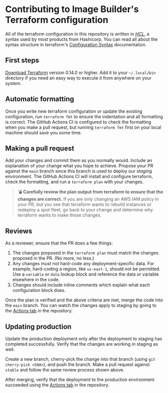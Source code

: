 # Contributing to Image Builder's Terraform configuration

All of the terraform configuration in this repository is written in *[HCL]*, a
syntax used by most products from Hashicorp. You can read all about the syntax
structure in terraform's [Configuration Syntax] documentation.

[HCL]: https://github.com/hashicorp/hcl/blob/hcl2/hclsyntax/spec.md
[Configuration Syntax]: https://www.terraform.io/docs/language/syntax/configuration.html

## First steps

[Download Terraform] version 0.14.0 or higher. Add it to your `~/.local/bin`
directory if you need an easy way to execute it from anywhere on your system.

[Download Terraform]: https://www.terraform.io/downloads.html

## Automatic formatting

Once you write new terraform configuration or update the existing
configuration, run `terraform fmt` to ensure the indentation and all
formatting is correct. The GitHub Actions CI is configured to check the
formatting when you make a pull request, but running `terraform fmt` first on
your local machine should save you some time.

## Making a pull request

Add your changes and commit them as you normally would. Include an explanation
of your change what you hope to achieve. Propose your PR against the `main`
branch since this branch is used to deploy our *staging* environment. The
GitHub Actions CI will install and configure terraform, check the formatting,
and run a `terraform plan` with your changes.

> 💣 **Carefully review the plan output from terraform to ensure that the changes
are correct.** If you are only changing an AWS IAM policy in your PR, but you
see that terraform wants to rebuild instances or redeploy a spot fleet, go
back to your change and determine why terraform wants to make those changes.

## Reviews

As a reviewer, ensure that the PR does a few things:

1. The changes proposed in the `terraform plan` must match the changes
   proposed in the PR. (No more, no less.)
1. Any changes must not hard-code any deployment-specific data. For example,
   hard-coding a region, like `us-east-1`, should not be permitted. Use a
   `variable` or `data` lookup block and reference the data or variable
   elsewhere in the code.
1. Changes should include inline comments which explain what each
   configuration block does.

Once the plan is verified and the above criteria are met, merge the code into
the `main` branch. You can watch the changes apply to staging by going to the
[Actions tab] in the repository.

[Actions tab]: https://github.com/osbuild/imagebuilder-terraform/actions

## Updating production

Update the production deployment only after the deployment to staging has
completed successfully. Verify that the changes are working in staging as
well.

Create a new branch, cherry-pick the change into that branch (using `git
cherry-pick <SHA>`), and push the branch. Make a pull request against `stable`
and follow the same review process shown above.

After merging, verify that the deployment to the production environment
succeeded using the [Actions tab] in the repository.
